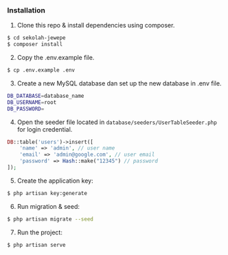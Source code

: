 ### Installation

1. Clone this repo & install dependencies using composer.

```sh
$ cd sekolah-jewepe
$ composer install
```

2. Copy the .env.example file.

```sh
$ cp .env.example .env
```

3. Create a new MySQL database dan set up the new database in .env file.

```sh
DB_DATABASE=database_name
DB_USERNAME=root
DB_PASSWORD=
```

4. Open the seeder file located in `database/seeders/UserTableSeeder.php` for login credential.

```php
DB::table('users')->insert([
    'name' => 'admin', // user name
    'email' => 'admin@google.com', // user email
    'password' => Hash::make("12345") // password
]);
```

5. Create the application key:

```sh
$ php artisan key:generate
```

6. Run migration & seed:

```sh
$ php artisan migrate --seed
```

7. Run the project:

```sh
$ php artisan serve
```
